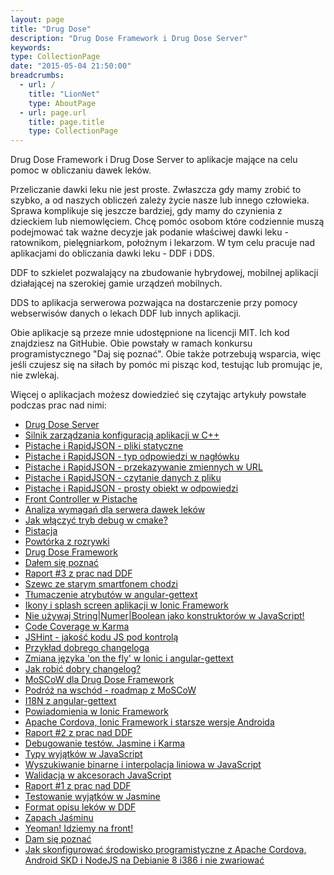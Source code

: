 ```yaml
---
layout: page
title: "Drug Dose"
description: "Drug Dose Framework i Drug Dose Server"
keywords: 
type: CollectionPage
date: "2015-05-04 21:50:00"
breadcrumbs:
  - url: /
    title: "LionNet"
    type: AboutPage
  - url: page.url
    title: page.title
    type: CollectionPage
---
```


Drug Dose Framework i Drug Dose Server to aplikacje mające na celu pomoc w obliczaniu dawek leków.

Przeliczanie dawki leku nie jest proste. Zwłaszcza gdy mamy zrobić to szybko, a od naszych obliczeń
zależy życie nasze lub innego człowieka. Sprawa komplikuje się jeszcze bardziej, gdy mamy do czynienia
z dzieckiem lub niemowlęciem. Chcę pomóc osobom które codziennie muszą podejmować tak ważne decyzje jak
podanie właściwej dawki leku - ratownikom, pielęgniarkom, położnym i lekarzom. W tym celu pracuje nad
aplikacjami do obliczania dawki leku - DDF i DDS.

DDF to szkielet pozwalający na zbudowanie hybrydowej, mobilnej aplikacji działającej na szerokiej
gamie urządzeń mobilnych.

DDS to aplikacja serwerowa pozwająca na dostarczenie przy pomocy webserwisów danych o lekach DDF lub innych
aplikacji.

Obie aplikacje są przeze mnie udostępnione na licencji MIT. Ich kod znajdziesz na GitHubie. Obie powstały
w ramach konkursu programistycznego "Daj się poznać". Obie także potrzebują wsparcia, więc jeśli czujesz się
na siłach by pomóc mi pisząc kod, testując lub promując je, nie zwlekaj.
 
Więcej o aplikacjach możesz dowiedzieć się czytając artykuły powstałe podczas prac nad nimi:

* [Drug Dose Server](/drug-dose/server/)
 * [Silnik zarządzania konfiguracją aplikacji w C++](../2017/04/15/silnik-zarzadzania-konfiguracja-aplikacji-w-c++.html)
 * [Pistache i RapidJSON - pliki statyczne](../2017/04/14/pistache-i-rapidjson-pliki-statyczne.html)
 * [Pistache i RapidJSON - typ odpowiedzi w nagłówku](../2017/04/09/pistache-i-rapidjson-typ-odpowiedzi-w-naglowku.html)
 * [Pistache i RapidJSON - przekazywanie zmiennych w URL](../2017/04/08/pistache-i-rapidjson-przekazywanie-zmiennych-w-url.html)
 * [Pistache i RapidJSON - czytanie danych z pliku](../2017/03/30/pistache-i-rapidjson-czytanie-danych-z-pliku.html)
 * [Pistache i RapidJSON - prosty obiekt w odpowiedzi](../2017/03/28/pistache-i-rapidjson-prosty-obiekt-json-w-odpowiedzi.html)
 * [Front Controller w Pistache](../2017/03/25/front-controller-w-pistache.html)
 * [Analiza wymagań dla serwera dawek leków](../2017/03/20/analiza-wymagan-dla-serwera-dawek-lekow.html)
 * [Jak włączyć tryb debug w cmake?](../2017/03/15/jak-wlaczyc-tryb-debug-w-cmake.html)
 * [Pistacja](../2017/03/14/pistacja.html)
 * [Powtórka z rozrywki](../2017/03/01/powtorka-z-rozrywki.html)
* [Drug Dose Framework](/drug-dose/framework/)
 * [Dałem się poznać](../2016/06/12/dalem-sie-poznac.html)
 * [Raport #3 z prac nad DDF](../2016/05/30/raport-3-z-prac-nad-ddf.html)
 * [Szewc ze starym smartfonem chodzi](../2016/05/28/szewc-ze-starym-smartfonem-chodzi.html)
 * [Tłumaczenie atrybutów w angular-gettext](../2016/05/27/tlumaczenie-atrybutow-html-w-angular-gettext.html)
 * [Ikony i splash screen aplikacji w Ionic Framework](../2016/05/26/ikony-i-splash-screen-aplikacji-w-ionic-framework.html)
 * [Nie używaj String\|Numer\|Boolean jako konstruktorów w JavaScript!](../2016/05/19/nie-uzywaj-string-number-boolean-jako-konstruktorow-w-javascript.html)
 * [Code Coverage w Karma](../2016/05/18/code-coverage-w-karma.html)
 * [JSHint - jakość kodu JS pod kontrolą](../2016/05/16/jshint-jakosc-kodu-js-pod-kontrola.html)
 * [Przykład dobrego changeloga](../2016/05/11/przyklad-dobrego-changeloga.html)
 * [Zmiana języka 'on the fly' w Ionic i angular-gettext](../2016/05/10/zmiana-jezyka-on-the-fly-w-ionic-i-angular-gettext.html)
 * [Jak robić dobry changelog?](../2016/05/05/jak-robic-dobry-changelog.html)
 * [MoSCoW dla Drug Dose Framework](../2016/05/04/moscow-dla-drug-dose-framework.html)
 * [Podróż na wschód - roadmap z MoSCoW](../2016/04/29/podroz-na-wschod-roadmap-z-moscow.html)
 * [I18N z angular-gettext](../2016/04/26/i18n-z-angularjs-gettext.html)
 * [Powiadomienia w Ionic Framework](../2016/04/19/powiadomienia-w-ionic-framework.html)
 * [Apache Cordova, Ionic Framework i starsze wersje Androida](../2016/04/16/apache-cordova-ionic-framework-i-starsze-wersje-androida.html)
 * [Raport #2 z prac nad DDF](../2016/04/14/raport-2-z-prac-nad-ddf.html)
 * [Debugowanie testów. Jasmine i Karma](../2016/04/07/debugowanie-testow-jasmine-i-karma.html)
 * [Typy wyjątków w JavaScript](../2016/04/05/typy-wyjatkow-w-javascript.html)
 * [Wyszukiwanie binarne i interpolacja liniowa w JavaScript](../2016/03/26/wyszukiwanie-binarne-i-interpolacja-liniowa-w-javascript.html)
 * [Walidacja w akcesorach JavaScript](../2016/03/24/walidacja-w-akcesorach-javascript.html)
 * [Raport #1 z prac nad DDF](../2016/03/17/raport-1-z-prac-nad-ddf.html)
 * [Testowanie wyjątków w Jasmine](../2016/03/15/testowanie-wyjatkow-w-jasmine.html)
 * [Format opisu leków w DDF](../2016/03/12/format-opisu-lekow-w-ddf.html)
 * [Zapach Jaśminu](../2016/03/07/zapach-jasminu.html)
 * [Yeoman! Idziemy na front!](../2016/03/03/yeoman-idziemy-na-front.html)
 * [Dam się poznać](../2016/03/01/dam-sie-poznac.html)
 * [Jak skonfigurować środowisko programistyczne z Apache Cordova, Android SKD i NodeJS na Debianie 8 i386 i nie zwariować](../2016/02/29/jak-skonfigurowac-srodowisko-programistyczne-z-apache-cordova-android-sdk-i-nodejs-na-debianie-8-i386-i-nie-zwariowac.html)